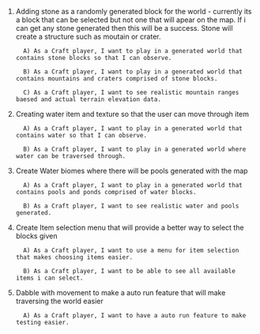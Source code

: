 
1. Adding stone as a randomly generated block for the world - currently its a block that can be selected but not one that will apear on the map. If i can get any stone generated then this will be a success. Stone will create a structure such as moutain or crater.

		 A) As a Craft player, I want to play in a generated world that contains stone blocks so that I can observe. 
  
		 B) As a Craft player, I want to play in a generated world that contains mountains and craters comprised of stone blocks.
  
		 C) As a Craft player, I want to see realistic mountain ranges baesed and actual terrain elevation data.

2. Creating water item and texture so that the user can move through item

		 A) As a Craft player, I want to play in a generated world that contains water so that I can observe. 
		 
		 B) As a Craft player, I want to play in a generated world where water can be traversed through.

3. Create Water biomes where there will be pools generated with the map

 		 A) As a Craft player, I want to play in a generated world that contains pools and ponds comprised of water blocks.
  
		 B) As a Craft player, I want to see realistic water and pools generated.

4. Create Item selection menu that will provide a better way to select the blocks given
		 
		 A) As a Craft player, I want to use a menu for item selection that makes choosing items easier.
  
		 B) As a Craft player, I want to be able to see all available items i can select.
	
5. Dabble with movement to make a auto run feature that will make traversing the world easier
		 
		 A) As a Craft player, I want to have a auto run feature to make testing easier.


